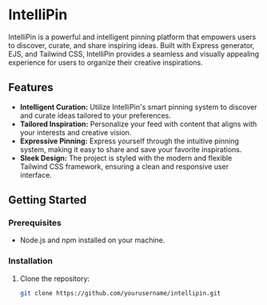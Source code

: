 # IntelliPin

IntelliPin is a powerful and intelligent pinning platform that empowers users to discover, curate, and share inspiring ideas. Built with Express generator, EJS, and Tailwind CSS, IntelliPin provides a seamless and visually appealing experience for users to organize their creative inspirations.

## Features

- **Intelligent Curation:** Utilize IntelliPin's smart pinning system to discover and curate ideas tailored to your preferences.
- **Tailored Inspiration:** Personalize your feed with content that aligns with your interests and creative vision.
- **Expressive Pinning:** Express yourself through the intuitive pinning system, making it easy to share and save your favorite inspirations.
- **Sleek Design:** The project is styled with the modern and flexible Tailwind CSS framework, ensuring a clean and responsive user interface.

## Getting Started

### Prerequisites

- Node.js and npm installed on your machine.

### Installation

1. Clone the repository:

   ```bash
   git clone https://github.com/yourusername/intellipin.git
